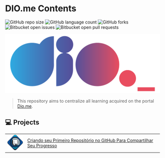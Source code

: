 # DIO.me Contents

![GitHub repo size](https://img.shields.io/github/repo-size/ericksont/dio-contents?style=for-the-badge)
![GitHub language count](https://img.shields.io/github/languages/count/ericksont/dio-contents?style=for-the-badge)
![GitHub forks](https://img.shields.io/github/forks/ericksont/dio-contents?style=for-the-badge)
![Bitbucket open issues](https://img.shields.io/bitbucket/issues/ericksont/dio-contents?style=for-the-badge)
![Bitbucket open pull requests](https://img.shields.io/bitbucket/pr-raw/ericksont/dio-contents?style=for-the-badge)

<img src="images/logo.png" alt="Logo DIO.me">

> This repository aims to centralize all learning acquired on the portal [Dio.me](https://www.dio.me/en). 


## 💻 Projects

<table>
    <tr>
        <td align="center">
            <a href="https://github.com/ericksont/dio-contents/tree/main/lab-projects/first-repository-github">
                <img src="images/DIO-lab-project-first-repository-github.png" width=64 alt="first github repository badge"/>
            </a>
        </td>
        <td>
            <a href="https://github.com/ericksont/dio-contents/tree/main/lab-projects/first-repository-github">Criando seu Primeiro Repositório no GitHub Para Compartilhar Seu Progresso</a>
        </td>
    </tr>
</table>